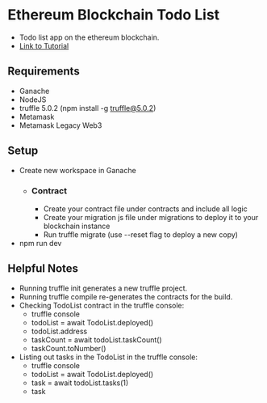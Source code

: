 # Ethereum Blockchain Todo List
- Todo list app on the ethereum blockchain.
- [Link to Tutorial](https://youtu.be/coQ5dg8wM2o)

## Requirements
- Ganache
- NodeJS
- truffle 5.0.2 (npm install -g truffle@5.0.2)
- Metamask
- Metamask Legacy Web3

## Setup
- Create new workspace in Ganache 
  - ### Contract
    - Create your contract file under contracts and include all logic
    - Create your migration js file under migrations to deploy it to your blockchain instance
    - Run truffle migrate (use --reset flag to deploy a new copy)
- npm run dev

## Helpful Notes
- Running truffle init generates a new truffle project.
- Running truffle compile re-generates the contracts for the build.
- Checking TodoList contract in the truffle console:
  - truffle console
  - todoList = await TodoList.deployed()
  - todoList.address
  - taskCount = await todoList.taskCount()
  - taskCount.toNumber()
- Listing out tasks in the TodoList in the truffle console:
  - truffle console
  - todoList = await TodoList.deployed()
  - task = await todoList.tasks(1)
  - task

